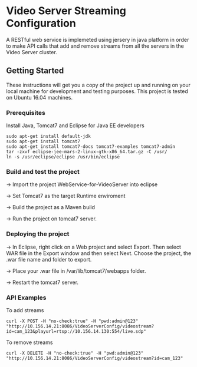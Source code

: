 # Video Server Streaming Configuration
A RESTful web service is implemeted using jersery in java platform in order to make API calls that add and remove streams from all the servers in the Video Server cluster.


## Getting Started
These instructions will get you a copy of the project up and running on your local machine for development and testing purposes. This project is tested on Ubuntu 16.04 machines.

### Prerequisites
Install Java, Tomcat7 and Eclipse for Java EE developers
```
sudo apt-get install default-jdk
sudo apt-get install tomcat7
sudo apt-get install tomcat7-docs tomcat7-examples tomcat7-admin
tar -zxvf eclipse-jee-mars-2-linux-gtk-x86_64.tar.gz -C /usr/
ln -s /usr/eclipse/eclipse /usr/bin/eclipse
```

### Build and test the project
→ Import the project WebService-for-VideoServer into eclipse

→ Set Tomcat7 as the target Runtime enviroment

→ Build the project as a Maven build

→ Run the project on tomcat7 server.

### Deploying the project
→ In Eclipse, right click on a Web project and select Export. Then select WAR file in the Export window and then select Next. Choose the project, the .war file name and folder to export. 

→ Place your .war file in /var/lib/tomcat7/webapps folder.

→ Restart the tomcat7 server.

### API Examples
To add streams
```
curl -X POST -H "no-check:true" -H "pwd:admin@123" "http://10.156.14.21:8086/VideoServerConfig/videostream?id=cam_123&playurl=rtsp://10.156.14.130:554/live.sdp"
```

To remove streams
```
curl -X DELETE -H "no-check:true" -H "pwd:admin@123" "http://10.156.14.21:8086/VideoServerConfig/videostream?id=cam_123"
```
